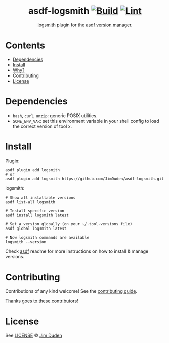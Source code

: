 <div align="center">

# asdf-logsmith [![Build](https://github.com/JimDuden/asdf-logsmith/actions/workflows/build.yml/badge.svg)](https://github.com/JimDuden/asdf-logsmith/actions/workflows/build.yml) [![Lint](https://github.com/JimDuden/asdf-logsmith/actions/workflows/lint.yml/badge.svg)](https://github.com/JimDuden/asdf-logsmith/actions/workflows/lint.yml)


[logsmith](https://github.com/otto-de/logsmith) plugin for the [asdf version manager](https://asdf-vm.com).

</div>

# Contents

- [Dependencies](#dependencies)
- [Install](#install)
- [Why?](#why)
- [Contributing](#contributing)
- [License](#license)

# Dependencies

- `bash`, `curl`, `unzip`: generic POSIX utilities.
- `SOME_ENV_VAR`: set this environment variable in your shell config to load the correct version of tool x.

# Install

Plugin:

```shell
asdf plugin add logsmith
# or
asdf plugin add logsmith https://github.com/JimDuden/asdf-logsmith.git
```

logsmith:

```shell
# Show all installable versions
asdf list-all logsmith

# Install specific version
asdf install logsmith latest

# Set a version globally (on your ~/.tool-versions file)
asdf global logsmith latest

# Now logsmith commands are available
logsmith --version
```

Check [asdf](https://github.com/asdf-vm/asdf) readme for more instructions on how to
install & manage versions.

# Contributing

Contributions of any kind welcome! See the [contributing guide](contributing.md).

[Thanks goes to these contributors](https://github.com/JimDuden/asdf-logsmith/graphs/contributors)!

# License

See [LICENSE](LICENSE) © [Jim Duden](https://github.com/JimDuden/)
